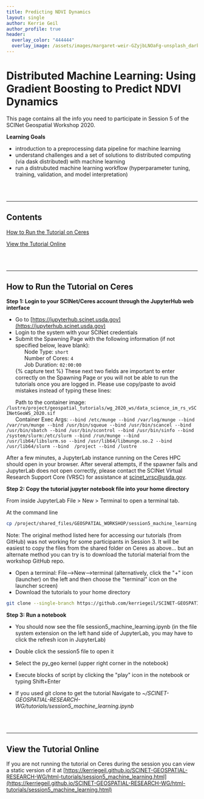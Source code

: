 ```yaml
---
title: Predicting NDVI Dynamics
layout: single
author: Kerrie Geil
author_profile: true
header:
  overlay_color: "444444"
  overlay_image: /assets/images/margaret-weir-GZyjbLNOaFg-unsplash_dark.jpg
---
```


<!-- Move to Machine Learning section -->

# Distributed Machine Learning: Using Gradient Boosting to Predict NDVI Dynamics

This page contains all the info you need to participate in Session 5 of the SCINet Geospatial Workshop 2020.

**Learning Goals**

- introduction to a preprocessing data pipeline for machine learning
- understand challenges and a set of solutions to distributed computing (via dask distributed) with machine learning
- run a distrubuted machine learning workflow (hyperparameter tuning, training, validation, and model interpretation)

<br><br>

---

## Contents

<!--[Session Rules](#session-rules)-->

[How to Run the Tutorial on Ceres](#how-to-run-the-tutorial-on-ceres)

[View the Tutorial Online](#view-the-tutorial-online)

<br><br>

---

<!--
## Session Rules

**GREEN LIGHT, RED LIGHT** - Use the Zoom participant feedback indicators to show us if you are following along successfully as well as when you need help. To access participant feed back, click on the "Participants" icon to open the participants pane/window. Click the green "yes" to indicate that you are following along successfully, click the red "no" to indicate when you need help. Ideally, you will have either the red or green indicator displayed for yourself throughout the entire tutorial. We will pause every so often to work through solutions for participants displaying a red light.

**CHAT QUESTIONS/COMMENTS TAKE FIRST PRIORITY** - Chat your questions/comments either to everyone (preferred) or to the chat moderator (Rowan Gaffney) privately to have your question/comment read out loud anonamously. We will address chat questions/comments first and call on people who have written in the chat before we take questions from raised hands.

**SHARE YOUR VIDEO WHEN SPEAKING** - If your internet plan/connectivity allows, please share your video when speaking.

**KEEP YOURSELF ON MUTE** - Please mute yourself unless you are called on.
<br><br>

---
-->

## How to Run the Tutorial on Ceres

**Step 1: Login to your SCINet/Ceres account through the JupyterHub web interface**
* Go to [https://jupyterhub.scinet.usda.gov](https://jupyterhub.scinet.usda.gov)
* Login to the system with your SCINet credentials
* Submit the Spawning Page with the following information (if not specified below, leave blank):<br>
&nbsp;&nbsp;&nbsp;&nbsp;&nbsp;&nbsp;Node Type: ```short```<br>
&nbsp;&nbsp;&nbsp;&nbsp;&nbsp;&nbsp;Number of Cores: ```4```<br>
&nbsp;&nbsp;&nbsp;&nbsp;&nbsp;&nbsp;Job Duration: ```02:00:00```<br>
{% capture text %}
These next two fields are important to enter correctly on the Spawning Page or you will not be able to run the tutorials once you are logged in. Please use copy/paste to avoid mistakes instead of typing these lines:<br>

&nbsp;&nbsp;&nbsp;&nbsp;&nbsp;&nbsp;Path to the container image: ```/lustre/project/geospatial_tutorials/wg_2020_ws/data_science_im_rs_vSCINetGeoWS_2020.sif```<br>
&nbsp;&nbsp;&nbsp;&nbsp;&nbsp;&nbsp;Container Exec Args: ```--bind /etc/munge --bind /var/log/munge --bind /var/run/munge --bind /usr/bin/squeue --bind /usr/bin/scancel --bind /usr/bin/sbatch --bind /usr/bin/scontrol --bind /usr/bin/sinfo --bind /system/slurm:/etc/slurm --bind /run/munge --bind /usr/lib64/libslurm.so --bind /usr/lib64/libmunge.so.2 --bind /usr/lib64/slurm --bind  /project --bind /lustre```

After a few minutes, a JupyterLab instance running on the Ceres HPC should open in your browser. After several attempts, if the spawner fails and JupyterLab does not open correctly, please contact the SCINet Virtual Research Support Core (VRSC) for assistance at scinet_vrsc@usda.gov.

**Step 2: Copy the tutorial jupyter notebook file into your home directory**

From inside JupyterLab File > New > Terminal to open a terminal tab.

At the command line

```bash
cp /project/shared_files/GEOSPATIAL_WORKSHOP/session5_machine_learning.ipynb .
```

Note: The original method listed here for accessing our tutorials (from GitHub) was not working for some participants in Session 3. It will be easiest to copy the files from the shared folder on Ceres as above... but an alternate method you can try is to download the tutorial material from the workshop GitHub repo.
* Open a terminal: File-->New-->terminal (alternatively, click the "+" icon (launcher) on the left and then choose the "terminal" icon on the launcher screen)
* Download the tutorials to your home directory
```bash
git clone --single-branch https://github.com/kerriegeil/SCINET-GEOSPATIAL-RESEARCH-WG.git
```

**Step 3: Run a notebook**

* You should now see the file session5_machine_learning.ipynb (in the file system extension on the left hand side of JupyterLab, you may have to click the refresh icon in JupyterLab)
* Double click the session5 file to open it
* Select the py_geo kernel (upper right corner in the notebook)
* Execute blocks of script by clicking the "play" icon in the notebook or typing Shift+Enter

* If you used git clone to get the tutorial Navigate to *~/SCINET-GEOSPATIAL-RESEARCH-WG/tutorials/session5_machine_learning.ipynb*

<br><br>

---

## View the Tutorial Online

If you are not running the tutorial on Ceres during the session you can view a static version of it at [https://kerriegeil.github.io/SCINET-GEOSPATIAL-RESEARCH-WG/html-tutorials/session5_machine_learning.html](https://kerriegeil.github.io/SCINET-GEOSPATIAL-RESEARCH-WG/html-tutorials/session5_machine_learning.html)
